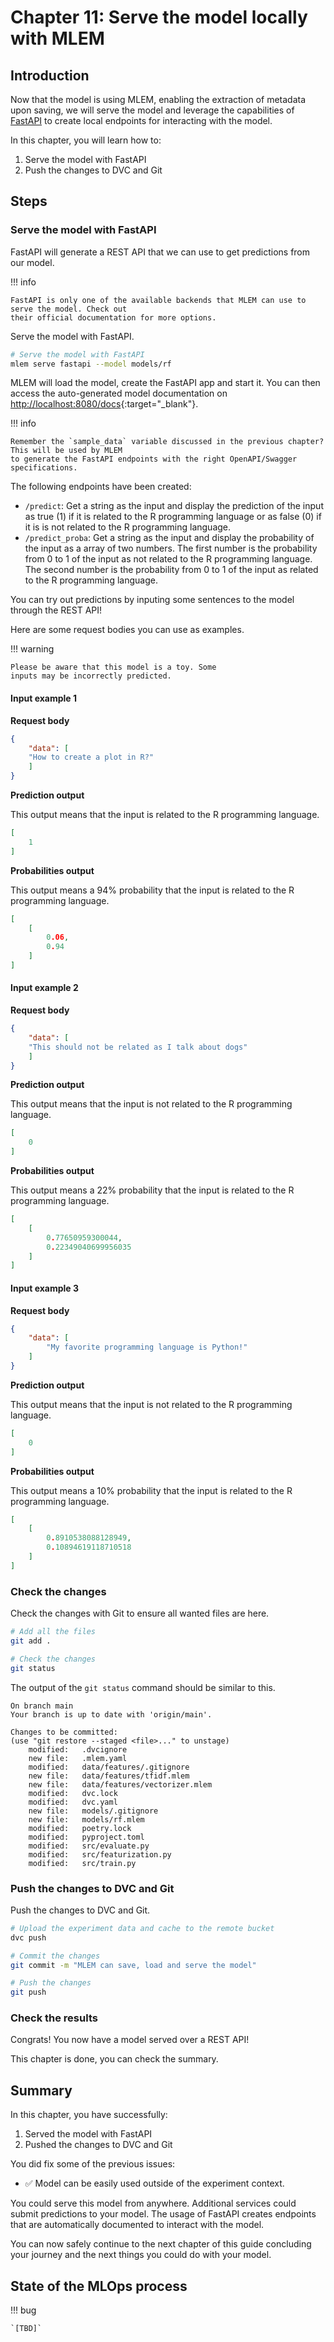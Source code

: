 # Chapter 11: Serve the model locally with MLEM

## Introduction

Now that the model is using MLEM, enabling the extraction of metadata upon saving, we will serve the
model and leverage the capabilities of [FastAPI](https://fastapi.tiangolo.com/) to create local
endpoints for interacting with the model.

In this chapter, you will learn how to:

1. Serve the model with FastAPI
2. Push the changes to DVC and Git

## Steps

### Serve the model with FastAPI

FastAPI will generate a REST API that we can use to get predictions from our
model.

!!! info

    FastAPI is only one of the available backends that MLEM can use to serve the model. Check out
    their official documentation for more options.

Serve the model with FastAPI.

```sh title="Execute the following command(s) in a terminal"
# Serve the model with FastAPI
mlem serve fastapi --model models/rf
```

MLEM will load the model, create the FastAPI app and start it. You can then
access the auto-generated model documentation on <http://localhost:8080/docs>{:target="\_blank"}.

!!! info

    Remember the `sample_data` variable discussed in the previous chapter? This will be used by MLEM
    to generate the FastAPI endpoints with the right OpenAPI/Swagger specifications.

The following endpoints have been created:

- `/predict`: Get a string as the input and display the prediction of the input
as true (1) if it is related to the R programming language or as false (0) if
it is is not related to the R programming language.
- `/predict_proba`: Get a string as the input and display the probability of the
input as a array of two numbers. The first number is the probability from 0 to
1 of the input as not related to the R programming language. The second number
is the probability from 0 to 1 of the input as related to the R programming
language.

You can try out predictions by inputing some sentences to the model through the
REST API!

Here are some request bodies you can use as examples.

!!! warning

    Please be aware that this model is a toy. Some
    inputs may be incorrectly predicted.

#### Input example 1

**Request body**

```json
{
    "data": [
    "How to create a plot in R?"
    ]
}
```

**Prediction output**

This output means that the input is related to the R programming language.

```json
[
    1
]
```

**Probabilities output**

This output means a 94% probability that the input is related to the R
programming language.

```json
[
    [
        0.06,
        0.94
    ]
]
```

#### Input example 2

**Request body**

```json
{
    "data": [
    "This should not be related as I talk about dogs"
    ]
}
```

**Prediction output**

This output means that the input is not related to the R programming language.

```json
[
    0
]
```

**Probabilities output**

This output means a 22% probability that the input is related to the R
programming language.

```json
[
    [
        0.77650959300044,
        0.22349040699956035
    ]
]
```

#### Input example 3

**Request body**

```json
{
    "data": [
        "My favorite programming language is Python!"
    ]
}
```

**Prediction output**

This output means that the input is not related to the R programming language.

```json
[
    0
]
```

**Probabilities output**

This output means a 10% probability that the input is related to the R
programming language.

```json
[
    [
        0.8910538088128949,
        0.10894619118710518
    ]
]
```

### Check the changes

Check the changes with Git to ensure all wanted files are here.

```sh title="Execute the following command(s) in a terminal"
# Add all the files
git add .

# Check the changes
git status
```

The output of the `git status` command should be similar to this.

```
On branch main
Your branch is up to date with 'origin/main'.

Changes to be committed:
(use "git restore --staged <file>..." to unstage)
    modified:   .dvcignore
    new file:   .mlem.yaml
    modified:   data/features/.gitignore
    new file:   data/features/tfidf.mlem
    new file:   data/features/vectorizer.mlem
    modified:   dvc.lock
    modified:   dvc.yaml
    new file:   models/.gitignore
    new file:   models/rf.mlem
    modified:   poetry.lock
    modified:   pyproject.toml
    modified:   src/evaluate.py
    modified:   src/featurization.py
    modified:   src/train.py
```

### Push the changes to DVC and Git

Push the changes to DVC and Git.

```sh title="Execute the following command(s) in a terminal"
# Upload the experiment data and cache to the remote bucket
dvc push

# Commit the changes
git commit -m "MLEM can save, load and serve the model"

# Push the changes
git push
```

### Check the results

Congrats! You now have a model served over a REST API!

This chapter is done, you can check the summary.

## Summary

In this chapter, you have successfully:

1. Served the model with FastAPI
2. Pushed the changes to DVC and Git

You did fix some of the previous issues:

- ✅ Model can be easily used outside of the experiment context.

You could serve this model from anywhere. Additional services could submit
predictions to your model. The usage of FastAPI creates endpoints that are
automatically documented to interact with the model.

You can now safely continue to the next chapter of this guide concluding your
journey and the next things you could do with your model.

## State of the MLOps process

!!! bug

    `[TBD]`
